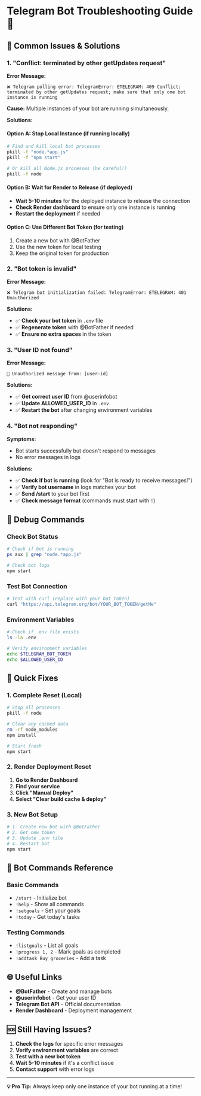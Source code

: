 # Telegram Bot Troubleshooting Guide 🔧

## 🚨 Common Issues & Solutions

### 1. **"Conflict: terminated by other getUpdates request"**

**Error Message:**
```
❌ Telegram polling error: TelegramError: ETELEGRAM: 409 Conflict: terminated by other getUpdates request; make sure that only one bot instance is running
```

**Cause:** Multiple instances of your bot are running simultaneously.

**Solutions:**

#### Option A: Stop Local Instance (if running locally)
```bash
# Find and kill local bot processes
pkill -f "node.*app.js"
pkill -f "npm start"

# Or kill all Node.js processes (be careful!)
pkill -f node
```

#### Option B: Wait for Render to Release (if deployed)
- **Wait 5-10 minutes** for the deployed instance to release the connection
- **Check Render dashboard** to ensure only one instance is running
- **Restart the deployment** if needed

#### Option C: Use Different Bot Token (for testing)
1. Create a new bot with @BotFather
2. Use the new token for local testing
3. Keep the original token for production

### 2. **"Bot token is invalid"**

**Error Message:**
```
❌ Telegram bot initialization failed: TelegramError: ETELEGRAM: 401 Unauthorized
```

**Solutions:**
- ✅ **Check your bot token** in `.env` file
- ✅ **Regenerate token** with @BotFather if needed
- ✅ **Ensure no extra spaces** in the token

### 3. **"User ID not found"**

**Error Message:**
```
🚫 Unauthorized message from: [user-id]
```

**Solutions:**
- ✅ **Get correct user ID** from @userinfobot
- ✅ **Update ALLOWED_USER_ID** in `.env`
- ✅ **Restart the bot** after changing environment variables

### 4. **"Bot not responding"**

**Symptoms:**
- Bot starts successfully but doesn't respond to messages
- No error messages in logs

**Solutions:**
- ✅ **Check if bot is running** (look for "Bot is ready to receive messages!")
- ✅ **Verify bot username** in logs matches your bot
- ✅ **Send /start** to your bot first
- ✅ **Check message format** (commands must start with `!`)

## 🔧 Debug Commands

### Check Bot Status
```bash
# Check if bot is running
ps aux | grep "node.*app.js"

# Check bot logs
npm start
```

### Test Bot Connection
```bash
# Test with curl (replace with your bot token)
curl "https://api.telegram.org/bot/YOUR_BOT_TOKEN/getMe"
```

### Environment Variables
```bash
# Check if .env file exists
ls -la .env

# Verify environment variables
echo $TELEGRAM_BOT_TOKEN
echo $ALLOWED_USER_ID
```

## 🚀 Quick Fixes

### 1. **Complete Reset (Local)**
```bash
# Stop all processes
pkill -f node

# Clear any cached data
rm -rf node_modules
npm install

# Start fresh
npm start
```

### 2. **Render Deployment Reset**
1. **Go to Render Dashboard**
2. **Find your service**
3. **Click "Manual Deploy"**
4. **Select "Clear build cache & deploy"**

### 3. **New Bot Setup**
```bash
# 1. Create new bot with @BotFather
# 2. Get new token
# 3. Update .env file
# 4. Restart bot
npm start
```

## 📱 Bot Commands Reference

### Basic Commands
- `/start` - Initialize bot
- `!help` - Show all commands
- `!setgoals` - Set your goals
- `!today` - Get today's tasks

### Testing Commands
- `!listgoals` - List all goals
- `!progress 1, 2` - Mark goals as completed
- `!addtask Buy groceries` - Add a task

## 🌐 Useful Links

- **@BotFather** - Create and manage bots
- **@userinfobot** - Get your user ID
- **Telegram Bot API** - Official documentation
- **Render Dashboard** - Deployment management

## 🆘 Still Having Issues?

1. **Check the logs** for specific error messages
2. **Verify environment variables** are correct
3. **Test with a new bot token**
4. **Wait 5-10 minutes** if it's a conflict issue
5. **Contact support** with error logs

---

**💡 Pro Tip:** Always keep only one instance of your bot running at a time! 